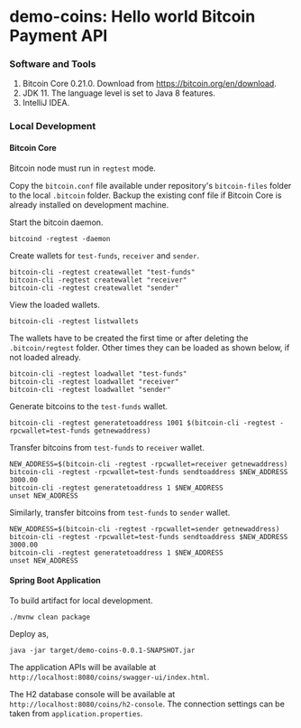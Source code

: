 # demo-coins: Hello world Bitcoin Payment API

### Software and Tools
1. Bitcoin Core 0.21.0. Download from https://bitcoin.org/en/download.
2. JDK 11. The language level is set to Java 8 features.
3. IntelliJ IDEA.

### Local Development
#### Bitcoin Core
Bitcoin node must run in `regtest` mode.

Copy the `bitcoin.conf` file available under repository's `bitcoin-files` folder to the local `.bitcoin` folder. Backup the existing conf file if Bitcoin Core is already installed on development machine. 

Start the bitcoin daemon.
```
bitcoind -regtest -daemon
```

Create wallets for `test-funds`, `receiver` and `sender`.
```
bitcoin-cli -regtest createwallet "test-funds"
bitcoin-cli -regtest createwallet "receiver"
bitcoin-cli -regtest createwallet "sender"
```
View the loaded wallets.
```
bitcoin-cli -regtest listwallets
```
The wallets have to be created the first time or after deleting the `.bitcoin/regtest` folder.
Other times they can be loaded as shown below, if not loaded already.
```
bitcoin-cli -regtest loadwallet "test-funds"
bitcoin-cli -regtest loadwallet "receiver"
bitcoin-cli -regtest loadwallet "sender"
```

Generate bitcoins to the `test-funds` wallet.
```
bitcoin-cli -regtest generatetoaddress 1001 $(bitcoin-cli -regtest -rpcwallet=test-funds getnewaddress)
```

Transfer bitcoins from `test-funds` to `receiver` wallet.
```
NEW_ADDRESS=$(bitcoin-cli -regtest -rpcwallet=receiver getnewaddress)
bitcoin-cli -regtest -rpcwallet=test-funds sendtoaddress $NEW_ADDRESS 3000.00
bitcoin-cli -regtest generatetoaddress 1 $NEW_ADDRESS
unset NEW_ADDRESS
```

Similarly, transfer bitcoins from `test-funds` to `sender` wallet.
```
NEW_ADDRESS=$(bitcoin-cli -regtest -rpcwallet=sender getnewaddress)
bitcoin-cli -regtest -rpcwallet=test-funds sendtoaddress $NEW_ADDRESS 3000.00
bitcoin-cli -regtest generatetoaddress 1 $NEW_ADDRESS
unset NEW_ADDRESS
```

#### Spring Boot Application
To build artifact for local development.
```
./mvnw clean package
```

Deploy as,
```
java -jar target/demo-coins-0.0.1-SNAPSHOT.jar
```

The application APIs will be available at `http://localhost:8080/coins/swagger-ui/index.html`.

The H2 database console will be available at `http://localhost:8080/coins/h2-console`. The connection settings can be taken from `application.properties`.
